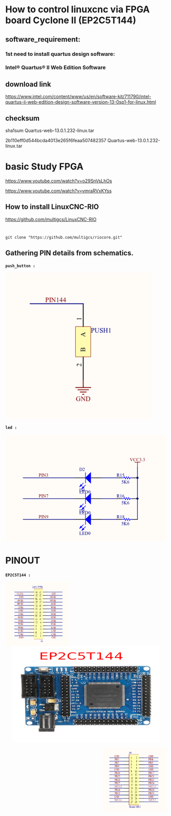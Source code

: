 # How to control linuxcnc via FPGA board Cyclone II (EP2C5T144)

## software_requirement:

### 1st need to install quartus design software:

### Intel® Quartus® II Web Edition Software


## download link

https://www.intel.com/content/www/us/en/software-kit/711790/intel-quartus-ii-web-edition-design-software-version-13-0sp1-for-linux.html


## checksum

sha1sum Quartus-web-13.0.1.232-linux.tar

2b110eff0d544bcda4013e265f6feaa507482357  Quartus-web-13.0.1.232-linux.tar


# basic Study FPGA

https://www.youtube.com/watch?v=o29SnVsLhOs

https://www.youtube.com/watch?v=vmraRVxKYss



## How to install LinuxCNC-RIO

https://github.com/multigcs/LinuxCNC-RIO



#
```
git clone "https://github.com/multigcs/riocore.git"
```






## Gathering PIN details from schematics.

**`push_button :`**

![push_button](png/EP2C5T144/push_button.png)


**`led :`**

![led](png/EP2C5T144/led.png)





# PINOUT





**`EP2C5T144 :`**

<img align="left" width="200" height="200" src="png/EP2C5T144/L.png">
<p align="center">
  <img width="460" height="300" src="png/EP2C5T144/EP2C5T144.jpg">
</p>

<img align="right" width="200" height="200" src="png/EP2C5T144/R.png">
















